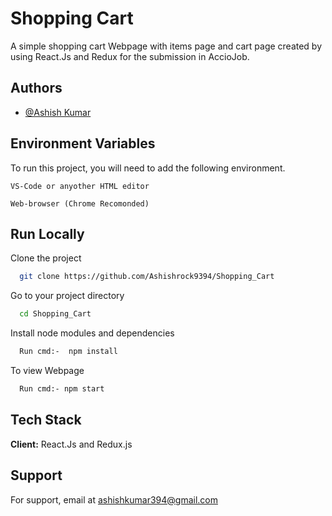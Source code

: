 
# Shopping Cart

A simple shopping cart Webpage with items page and cart page created by using React.Js and Redux for the submission in AccioJob.


## Authors

- [@Ashish Kumar](https://www.github.com/AshishRock9394)


## Environment Variables

To run this project, you will need to add the following environment.

`VS-Code or anyother HTML editor`

`Web-browser (Chrome Recomonded)`

## Run Locally

Clone the project

```bash
  git clone https://github.com/Ashishrock9394/Shopping_Cart
```

Go to your project directory

```bash
  cd Shopping_Cart
```
Install node modules and dependencies

```bash
  Run cmd:-  npm install
```
To view Webpage

```bash
  Run cmd:- npm start
```

## Tech Stack

**Client:** React.Js and Redux.js

## Support

For support, email at ashishkumar394@gmail.com

